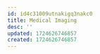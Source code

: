 ```yaml
---
id: id4c31009utnakigq3nakc0
title: Medical Imaging
desc: ''
updated: 1724626746857
created: 1724626746857
---
```

